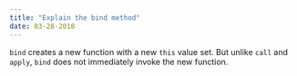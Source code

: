 ```yaml
---
title: "Explain the bind method"
date: 03-28-2018
---
```


`bind` creates a new function with a new `this` value set. But unlike `call` and `apply`, `bind` does not immediately invoke the new function.
